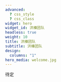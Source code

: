 ```yaml
---
advanced:
  ? css_style
  ? css_class
widget: hero
widget_id: 洪榛团队
headless: true
weight: 10
title: 洪榛团队
subtitle: 洪榛团队
design:
  columns: "1"
hero_media: welcome.jpg
---
```

待定